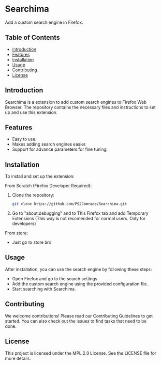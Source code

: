 # Searchima

Add a custom search engine in Firefox.

## Table of Contents

- [Introduction](#introduction)
- [Features](#features)
- [Installation](#installation)
- [Usage](#usage)
- [Contributing](#contributing)
- [License](#license)

## Introduction

Searchima is a extension to add custom search engines to Firefox Web Browser. The repository contains the necessary files and instructions to set up and use this extension.

## Features

- Easy to use.
- Makes adding search engines easier.
- Support for advance parameters for fine tuning.

## Installation

To install and set up the extension:

From Scratch (Firefox Developer Required):

1. Clone the repository:
   ```bash
   git clone https://github.com/PS2Comrade/Searchima.git
   ```
2. Go to "about:debugging" and to This Firefox tab and add Temporary Extensions (This way is not recomended for normal users. Only for developers)

From store:
- Just go to store bro

## Usage

After installation, you can use the search engine by following these steps:

  - Open Firefox and go to the search settings.
  - Add the custom search engine using the provided configuration file.
  - Start searching with Searchima.

## Contributing

We welcome contributions! Please read our Contributing Guidelines to get started. You can also check out the issues to find tasks that need to be done.

## License

This project is licensed under the MPL 2.0 License. See the LICENSE file for more details.
